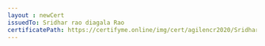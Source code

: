 ```yaml
--- 
layout : newCert 
issuedTo: Sridhar rao diagala Rao 
certificatePath: https://certifyme.online/img/cert/agilencr2020/SridharraodiagalaRao_6e847.png
--- 
```

